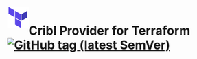 <a href="https://terraform.io">
    <img src=".github/tf.png" alt="Terraform logo" title="Terraform" align="left" height="50" />
</a>

# Cribl Provider for Terraform [![GitHub tag (latest SemVer)](https://img.shields.io/github/v/tag/Vinayaks439/terraform-provider-cribl?label=release)](https://github.com/Vinayaks439/terraform-provider-cribl/releases) 